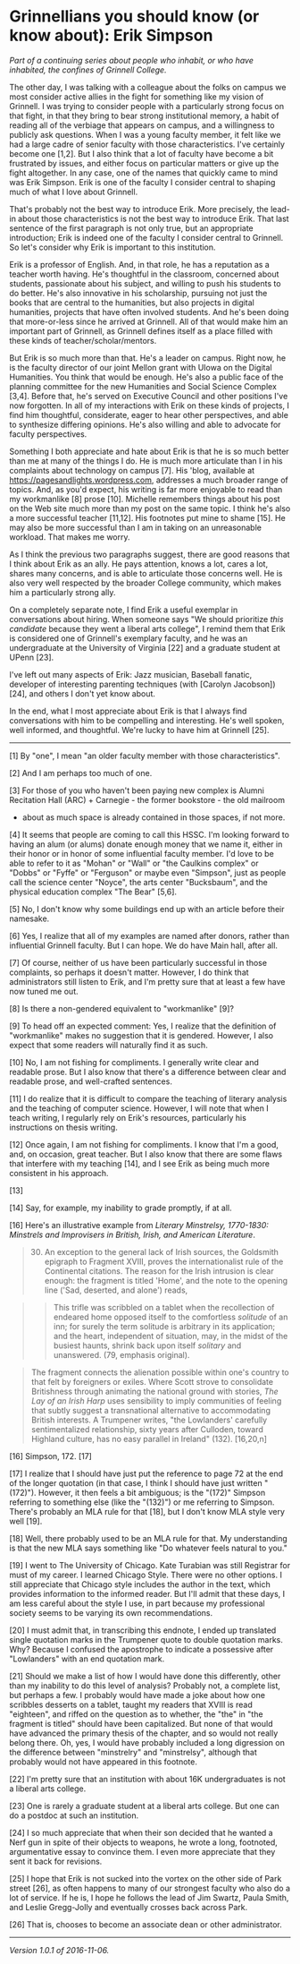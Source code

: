 Grinnellians you should know (or know about): Erik Simpson
==========================================================

*Part of a continuing series about people who inhabit, or who have
inhabited, the confines of Grinnell College.*

The other day, I was talking with a colleague about the folks on campus
we most consider active allies in the fight for something like my vision
of Grinnell.  I was trying to consider people with a particularly strong
focus on that fight, in that they bring to bear strong institutional
memory, a habit of reading all of the verbiage that appears on campus,
and a willingness to publicly ask questions.  When I was a young
faculty member, it felt like we had a large cadre of senior faculty
with those characteristics.  I've certainly become one [1,2].  But I
also think that a lot of faculty have become a bit frustrated by issues,
and either focus on particular matters or give up the fight altogether.
In any case, one of the names that quickly came to mind was Erik Simpson.
Erik is one of the faculty I consider central to shaping much of what
I love about Grinnell.

That's probably not the best way to introduce Erik.  More precisely,
the lead-in about those characteristics is not the best way to introduce
Erik.  That last sentence of the first paragraph is not only true,
but an appropriate introduction; Erik is indeed one of the faculty I
consider central to Grinnell.  So let's consider why Erik is important
to this institution.

Erik is a professor of English.  And, in that role, he has a reputation
as a teacher worth having.  He's thoughtful in the classroom, concerned
about students, passionate about his subject, and willing to push
his students to do better.  He's also innovative in his scholarship,
pursuing not just the books that are central to the humanities, but also
projects in digital humanities, projects that have often involved
students.  And he's been doing that more-or-less since he arrived at
Grinnell.  All of that would make him an important part of Grinnell,
as Grinnell defines itself as a place filled with these kinds of
teacher/scholar/mentors.

But Erik is so much more than that.  He's a leader on campus.  Right now,
he is the faculty director of our joint Mellon grant with UIowa on the
Digital Humanities.  You think that would be enough.  He's also a public
face of the planning committee for the new Humanities and Social Science
Complex [3,4].  Before that, he's served on Executive Council and other
positions I've now forgotten.  In all of my interactions with Erik on
these kinds of projects, I find him thoughtful, considerate, eager to hear
other perspectives, and able to synthesize differing opinions.  He's also
willing and able to advocate for faculty perspectives.

Something I both appreciate and hate about Erik is that he is so much
better than me at many of the things I do.  He is much more articulate
than I in his complaints about technology on campus [7].  His 'blog,
available at <https://pagesandlights.wordpress.com>, addresses a much
broader range of topics.  And, as you'd expect, his writing is far more
enjoyable to read than my workmanlike [8] prose [10].  Michelle remembers
things about his post on the Web site much more than my post on the
same topic.  I think he's also a more successful teacher [11,12].
His footnotes put mine to shame [15].  He may also be more successful
than I am in taking on an unreasonable workload.  That makes me worry.

As I think the previous two paragraphs suggest, there are good reasons
that I think about Erik as an ally.  He pays attention, knows a lot,
cares a lot, shares many concerns, and is able to articulate those
concerns well.  He is also very well respected by the broader College
community, which makes him a particularly strong ally.

On a completely separate note, I find Erik a useful exemplar in
conversations about hiring.  When someone says "We should prioritize
*this candidate* because they went a liberal arts college", I remind
them that Erik is considered one of Grinnell's exemplary faculty, and he
was an undergraduate at the University of Virginia [22] and a graduate
student at UPenn [23].

I've left out many aspects of Erik: Jazz musician, Baseball fanatic,
developer of interesting parenting techniques (with [Carolyn Jacobson])
[24], and others I don't yet know about.

In the end, what I most appreciate about Erik is that I always find
conversations with him to be compelling and interesting.  He's well
spoken, well informed, and thoughtful.  We're lucky to have him at
Grinnell [25].

---

[1] By "one", I mean "an older faculty member with those characteristics".

[2] And I am perhaps too much of one.

[3] For those of you who haven't been paying new complex is Alumni
Recitation Hall (ARC) + Carnegie - the former bookstore - the old mailroom
+ about as much space is already contained in those spaces, if not more.

[4] It seems that people are coming to call this HSSC.  I'm looking
forward to having an alum (or alums) donate enough money that we name it,
either in their honor or in honor of some influential faculty member.
I'd love to be able to refer to it as "Mohan" or "Wall" or "the Caulkins
complex" or "Dobbs" or "Fyffe" or "Ferguson" or maybe even "Simpson", just
as people call the science center "Noyce", the arts center "Bucksbaum",
and the physical education complex "The Bear" [5,6].

[5] No, I don't know why some buildings end up with an article before 
their namesake.

[6] Yes, I realize that all of my examples are named after donors, rather
than influential Grinnell faculty.  But I can hope.  We do have Main
hall, after all.

[7] Of course, neither of us have been particularly successful in those
complaints, so perhaps it doesn't matter.  However, I do think that 
administrators still listen to Erik, and I'm pretty sure that at least
a few have now tuned me out.

[8] Is there a non-gendered equivalent to "workmanlike" [9]?

[9] To head off an expected comment: Yes, I realize that the definition
of "workmanlike" makes no suggestion that it is gendered.  However, I
also expect that some readers will naturally find it as such.

[10] No, I am not fishing for compliments.  I generally write clear and 
readable prose.  But I also know that there's a difference between clear
and readable prose, and well-crafted sentences.  

[11] I do realize that it is difficult to compare the teaching of
literary analysis and the teaching of computer science.  However,
I will note that when I teach writing, I regularly rely on Erik's
resources, particularly his instructions on thesis writing.

[12] Once again, I am not fishing for compliments.  I know that I'm a
good, and, on occasion, great teacher.  But I also know that there are
some flaws that interfere with my teaching [14], and I see Erik as 
being much more consistent in his approach.

[13] 

[14] Say, for example, my inability to grade promptly, if at all.

[16] Here's an illustrative example from _Literary Minstrelsy, 1770-1830:
Minstrels and Improvisers in British, Irish, and American Literature_.

> 30. An exception to the general lack of Irish sources, the Goldsmith
  epigraph to Fragment XVIII, proves the internationalist rule of the
  Continental citations.  The reason for the Irish intrusion is clear
  enough: the fragment is titled 'Home', and the note to the opening
  line ('Sad, deserted, and alone') reads,

>> This trifle was scribbled on a tablet when the recollection of endeared
   home opposed itself to the comfortless *solitude* of an inn; for surely
   the term solitude is arbitrary in its application; and the heart,
   independent of situation, may, in the midst of the busiest haunts,
   shrink back upon itself *solitary* and unanswered.  (79, emphasis
   original).

> The fragment connects the alienation possible within one's country to 
  that felt by foreigners or exiles.  Where Scott strove to consolidate
  Britishness through animating the national ground with stories, *The
  Lay of an Irish Harp* uses sensibility to imply communities of feeling
  that subtly suggest a transnational alternative to accommodating
  British interests.  A Trumpener writes, "the Lowlanders' carefully
  sentimentalized relationship, sixty years after Culloden, toward
  Highland culture, has no easy parallel in Ireland" (132). [16,20,n]

[16] Simpson, 172. [17]

[17] I realize that I should have just put the reference to page 72
at the end of the longer quotation (in that case, I think I should
have just written "(172)").  However, it then feels a bit ambiguous;
is the "(172)" Simpson referring to something else (like the "(132)")
or me referring to Simpson.  There's probably an MLA rule for that [18],
but I don't know MLA style very well [19].

[18] Well, there probably used to be an MLA rule for that.  My understanding
is that the new MLA says something like "Do whatever feels natural to
you."

[19] I went to The University of Chicago.  Kate Turabian was still
Registrar for must of my career.  I learned Chicago Style.  There were
no other options.  I still appreciate that Chicago style includes the
author in the text, which provides information to the informed reader.
But I'll admit that these days, I am less careful about the style I
use, in part because my professional society seems to be varying its
own recommendations.

[20] I must admit that, in transcribing this endnote, I ended up translated
single quotation marks in the Trumpener quote to double quotation marks.
Why?  Because I confused the apostrophe to indicate a possessive after
"Lowlanders" with an end quotation mark.

[21] Should we make a list of how I would have done this differently,
other than my inability to do this level of analysis?  Probably not,
a complete list, but perhaps a few.  I probably would have made a joke
about how one scribbles desserts on a tablet, taught my readers that
XVIII is read "eighteen", and riffed on the question as to whether,
the "the" in "the fragment is titled" should have been capitalized.
But none of that would have advanced the primary thesis of the chapter,
and so would not really belong there.  Oh, yes, I would have probably
included a long digression on the difference between "minstrelry" and
"minstrelsy", although that probably would not have appeared in this
footnote.

[22] I'm pretty sure that an institution with about 16K undergraduates
is not a liberal arts college.

[23] One is rarely a graduate student at a liberal arts college.  But
one can do a postdoc at such an institution.

[24] I so much appreciate that when their son decided that he wanted a
Nerf gun in spite of their objects to weapons, he wrote a long, footnoted,
argumentative essay to convince them.  I even more appreciate that they
sent it back for revisions.

[25] I hope that Erik is not sucked into the vortex on the other side of
Park street [26], as often happens to many of our strongest faculty who
also do a lot of service.  If he is, I hope he follows the lead of Jim
Swartz, Paula Smith, and Leslie Gregg-Jolly and eventually crosses back
across Park.

[26] That is, chooses to become an associate dean or other administrator.

---

*Version 1.0.1 of 2016-11-06.*
